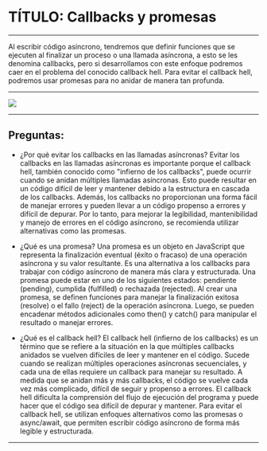 # TÍTULO: Callbacks y promesas
***
Al escribir código asíncrono, tendremos que definir funciones que se ejecuten al finalizar
un proceso o una llamada asíncrona, a esto se les denomina callbacks, pero si
desarrollamos con este enfoque podremos caer en el problema del conocido callback
hell. Para evitar el callback hell, podremos usar promesas para no anidar de manera tan
profunda.
***
![](https://dev-to-uploads.s3.amazonaws.com/uploads/articles/b8euo2n7twvgh3dbuatd.jpeg)

***
## Preguntas:
- ¿Por qué evitar los callbacks en las llamadas asíncronas?
Evitar los callbacks en las llamadas asíncronas es importante porque el callback hell, también conocido como "infierno de los callbacks", puede ocurrir cuando se anidan múltiples llamadas asíncronas. Esto puede resultar en un código difícil de leer y mantener debido a la estructura en cascada de los callbacks. Además, los callbacks no proporcionan una forma fácil de manejar errores y pueden llevar a un código propenso a errores y difícil de depurar. Por lo tanto, para mejorar la legibilidad, mantenibilidad y manejo de errores en el código asíncrono, se recomienda utilizar alternativas como las promesas.

- ¿Qué es una promesa?
Una promesa es un objeto en JavaScript que representa la finalización eventual (éxito o fracaso) de una operación asíncrona y su valor resultante. Es una alternativa a los callbacks para trabajar con código asíncrono de manera más clara y estructurada. Una promesa puede estar en uno de los siguientes estados: pendiente (pending), cumplida (fulfilled) o rechazada (rejected). Al crear una promesa, se definen funciones para manejar la finalización exitosa (resolve) o el fallo (reject) de la operación asíncrona. Luego, se pueden encadenar métodos adicionales como then() y catch() para manipular el resultado o manejar errores.

- ¿Qué es el callback hell?
El callback hell (infierno de los callbacks) es un término que se refiere a la situación en la que múltiples callbacks anidados se vuelven difíciles de leer y mantener en el código. Sucede cuando se realizan múltiples operaciones asíncronas secuenciales, y cada una de ellas requiere un callback para manejar su resultado. A medida que se anidan más y más callbacks, el código se vuelve cada vez más complicado, difícil de seguir y propenso a errores. El callback hell dificulta la comprensión del flujo de ejecución del programa y puede hacer que el código sea difícil de depurar y mantener. Para evitar el callback hell, se utilizan enfoques alternativos como las promesas o async/await, que permiten escribir código asíncrono de forma más legible y estructurada.

***